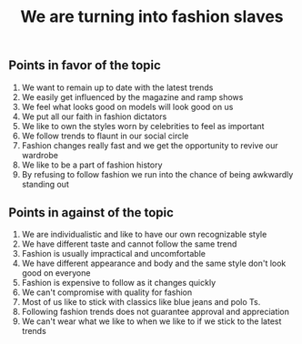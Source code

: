 ﻿---
layout: page
sidebar: right
breadcrumb: true
#
# Content
#
subheadline: "Debate on mass fashion culture"
title: "We are turning into fashion slaves"
teaser: "How often we discuss these opposing ideas on fashion and culture? This
also may become a topic of discussion in GD/PI stage of selection process of
any Fashion college."
meta_description: GD Topic with points in favour and in against of whether we are turning into fashion slaves
categories:
  - resources
  - gd-topics
tags:
  - GD/PI
  - GD Topic
#
# Styling
#
image:
    title: fashion_slaves_mbxvfk.png
#thumb:
#    homepage:
#    caption:
#    caption_url:
---


## Points in favor of the topic


1. We want to remain up to date with the latest trends
2. We easily get influenced by the magazine and ramp shows
3. We feel what looks good on models will look good on us
4. We put all our faith in fashion dictators
5. We like to own the styles worn by celebrities to feel as important
6. We follow trends to flaunt in our social circle
7. Fashion changes really fast and we get the opportunity to revive our wardrobe
8. We like to be a part of fashion history
9. By refusing to follow fashion we run into the chance of being awkwardly standing out


## Points in against of the topic


1. We are individualistic and like to have our own recognizable style
2. We have different taste and cannot follow the same trend
3. Fashion is usually impractical and uncomfortable
4. We have different appearance and body and the same style don't look good on everyone
5. Fashion is expensive to follow as it changes quickly
6. We can't compromise with quality for fashion
7. Most of us like to stick with classics like blue jeans and polo Ts.
8. Following fashion trends does not guarantee approval and appreciation
9. We can't wear what we like to when we like to if we stick to the latest trends


